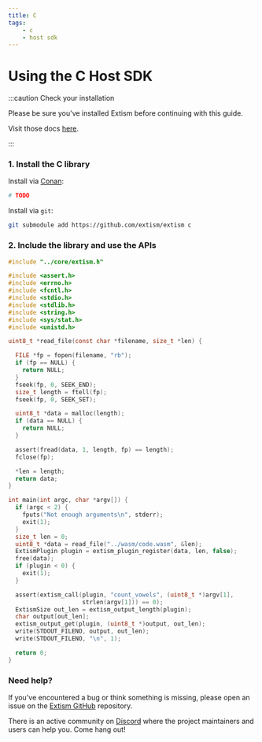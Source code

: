 ```yaml
---
title: C
tags:
    - c
    - host sdk
---
```


# Using the C Host SDK


:::caution Check your installation

Please be sure you've installed Extism before continuing with this guide.

Visit those docs [here](/docs/install).

:::

### 1. Install the C library

Install via [Conan](https://conan.io):
```sh
# TODO
```

Install via `git`:
```sh
git submodule add https://github.com/extism/extism c
```

### 2. Include the library and use the APIs

```c title=main.c
#include "../core/extism.h"

#include <assert.h>
#include <errno.h>
#include <fcntl.h>
#include <stdio.h>
#include <stdlib.h>
#include <string.h>
#include <sys/stat.h>
#include <unistd.h>

uint8_t *read_file(const char *filename, size_t *len) {

  FILE *fp = fopen(filename, "rb");
  if (fp == NULL) {
    return NULL;
  }
  fseek(fp, 0, SEEK_END);
  size_t length = ftell(fp);
  fseek(fp, 0, SEEK_SET);

  uint8_t *data = malloc(length);
  if (data == NULL) {
    return NULL;
  }

  assert(fread(data, 1, length, fp) == length);
  fclose(fp);

  *len = length;
  return data;
}

int main(int argc, char *argv[]) {
  if (argc < 2) {
    fputs("Not enough arguments\n", stderr);
    exit(1);
  }
  size_t len = 0;
  uint8_t *data = read_file("../wasm/code.wasm", &len);
  ExtismPlugin plugin = extism_plugin_register(data, len, false);
  free(data);
  if (plugin < 0) {
    exit(1);
  }

  assert(extism_call(plugin, "count_vowels", (uint8_t *)argv[1],
                     strlen(argv[1])) == 0);
  ExtismSize out_len = extism_output_length(plugin);
  char output[out_len];
  extism_output_get(plugin, (uint8_t *)output, out_len);
  write(STDOUT_FILENO, output, out_len);
  write(STDOUT_FILENO, "\n", 1);

  return 0;
}
```


### Need help?

If you've encountered a bug or think something is missing, please open an issue on the [Extism GitHub](https://github.com/extism/extism) repository.

There is an active community on [Discord](#) where the project maintainers and users can help you. Come hang out!


